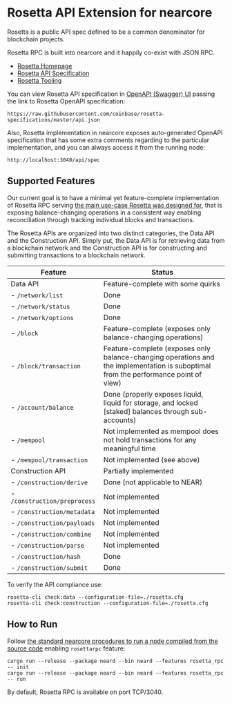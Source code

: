 Rosetta API Extension for nearcore
==================================

Rosetta is a public API spec defined to be a common denominator for blockchain projects.

Rosetta RPC is built into nearcore and it happily co-exist with JSON RPC.

* [Rosetta Homepage](https://www.rosetta-api.org/docs/welcome.html)
* [Rosetta API Specification](https://github.com/coinbase/rosetta-specifications)
* [Rosetta Tooling](https://github.com/coinbase/rosetta-cli)

You can view Rosetta API specification in [OpenAPI (Swagger) UI](https://petstore.swagger.io/)
passing the link to Rosetta OpenAPI specification:

```
https://raw.githubusercontent.com/coinbase/rosetta-specifications/master/api.json
```

Also, Rosetta implementation in nearcore exposes auto-generated OpenAPI
specification that has some extra comments regarding to the particular
implementation, and you can always access it from the running node:

```
http://localhost:3040/api/spec
```

Supported Features
------------------

Our current goal is to have a minimal yet feature-complete implementation of
Rosetta RPC serving
[the main use-case Rosetta was designed for](https://community.rosetta-api.org/t/what-is-rosetta-main-use-case/92/2),
that is exposing balance-changing operations in a consistent way enabling
reconciliation through tracking individual blocks and transactions.

The Rosetta APIs are organized into two distinct categories, the Data API and
the Construction API. Simply put, the Data API is for retrieving data from a
blockchain network and the Construction API is for constructing and submitting
transactions to a blockchain network.

| Feature                       | Status                                                        |
| ----------------------------- | ------------------------------------------------------------- |
| Data API                      | Feature-complete with some quirks                             |
| - `/network/list`             | Done                                                          |
| - `/network/status`           | Done                                                          |
| - `/network/options`          | Done                                                          |
| - `/block`                    | Feature-complete (exposes only balance-changing operations)   |
| - `/block/transaction`        | Feature-complete (exposes only balance-changing operations and the implementation is suboptimal from the performance point of view) |
| - `/account/balance`          | Done (properly exposes liquid, liquid for storage, and locked [staked] balances through sub-accounts) |
| - `/mempool`                  | Not implemented as mempool does not hold transactions for any meaningful time |
| - `/mempool/transaction`      | Not implemented (see above)                                   |
| Construction API              | Partially implemented                                         |
| - `/construction/derive`      | Done (not applicable to NEAR)                                 |
| - `/construction/preprocess`  | Not implemented                                               |
| - `/construction/metadata`    | Not implemented                                               |
| - `/construction/payloads`    | Not implemented                                               |
| - `/construction/combine`     | Not implemented                                               |
| - `/construction/parse`       | Not implemented                                               |
| - `/construction/hash`        | Done                                                          |
| - `/construction/submit`      | Done                                                          |

To verify the API compliance use:

```
rosetta-cli check:data --configuration-file=./rosetta.cfg
rosetta-cli check:construction --configuration-file=./rosetta.cfg
```

How to Run
----------

Follow [the standard nearcore procedures to run a node compiled from the source code](https://docs.near.org/docs/contribution/nearcore)
enabling `rosettarpc` feature:

```
cargo run --release --package neard --bin neard --features rosetta_rpc -- init
cargo run --release --package neard --bin neard --features rosetta_rpc -- run
```

By default, Rosetta RPC is available on port TCP/3040.
